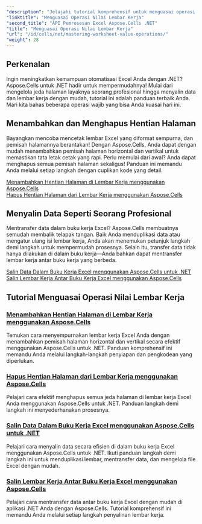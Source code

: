 ```yaml
---
"description": "Jelajahi tutorial komprehensif untuk menguasai operasi nilai lembar kerja di Excel menggunakan Aspose.Cells untuk .NET, termasuk menambahkan dan menghapus jeda halaman, menyalin data, dan banyak lagi."
"linktitle": "Menguasai Operasi Nilai Lembar Kerja"
"second_title": "API Pemrosesan Excel Aspose.Cells .NET"
"title": "Menguasai Operasi Nilai Lembar Kerja"
"url": "/id/cells/net/mastering-worksheet-value-operations/"
"weight": 28
---
```


## Perkenalan

Ingin meningkatkan kemampuan otomatisasi Excel Anda dengan .NET? Aspose.Cells untuk .NET hadir untuk mempermudahnya! Mulai dari mengelola jeda halaman layaknya seorang profesional hingga menyalin data dan lembar kerja dengan mudah, tutorial ini adalah panduan terbaik Anda. Mari kita bahas beberapa operasi wajib yang bisa Anda kuasai hari ini.

## Menambahkan dan Menghapus Hentian Halaman  

Bayangkan mencoba mencetak lembar Excel yang diformat sempurna, dan pemisah halamannya berantakan! Dengan Aspose.Cells, Anda dapat dengan mudah menambahkan pemisah halaman horizontal dan vertikal untuk memastikan tata letak cetak yang rapi. Perlu memulai dari awal? Anda dapat menghapus semua pemisah halaman sekaligus! Panduan ini memandu Anda melalui setiap langkah dengan cuplikan kode yang detail.  

[Menambahkan Hentian Halaman di Lembar Kerja menggunakan Aspose.Cells](./adding-page-breaks/)  
[Hapus Hentian Halaman dari Lembar Kerja menggunakan Aspose.Cells](./clear-page-breaks/)  

## Menyalin Data Seperti Seorang Profesional  

Mentransfer data dalam buku kerja Excel? Aspose.Cells membuatnya semudah membalik telapak tangan. Baik Anda menduplikasi data atau mengatur ulang isi lembar kerja, Anda akan menemukan petunjuk langkah demi langkah untuk mempermudah prosesnya. Selain itu, transfer data tidak hanya dilakukan di dalam buku kerja—Anda bahkan dapat mentransfer lembar kerja antar buku kerja yang berbeda.  

[Salin Data Dalam Buku Kerja Excel menggunakan Aspose.Cells untuk .NET](./copy-data-within-excel-workbook/) 
[Salin Lembar Kerja Antar Buku Kerja Excel menggunakan Aspose.Cells](./copy-worksheet-between-workbooks/)  

## Tutorial Menguasai Operasi Nilai Lembar Kerja
### [Menambahkan Hentian Halaman di Lembar Kerja menggunakan Aspose.Cells](./adding-page-breaks/)
Temukan cara menyempurnakan lembar kerja Excel Anda dengan menambahkan pemisah halaman horizontal dan vertikal secara efektif menggunakan Aspose.Cells untuk .NET. Panduan komprehensif ini memandu Anda melalui langkah-langkah penyiapan dan pengkodean yang diperlukan.
### [Hapus Hentian Halaman dari Lembar Kerja menggunakan Aspose.Cells](./clear-page-breaks/)
Pelajari cara efektif menghapus semua jeda halaman di lembar kerja Excel Anda menggunakan Aspose.Cells untuk .NET. Panduan langkah demi langkah ini menyederhanakan prosesnya.
### [Salin Data Dalam Buku Kerja Excel menggunakan Aspose.Cells untuk .NET](./copy-data-within-excel-workbook/)
Pelajari cara menyalin data secara efisien di dalam buku kerja Excel menggunakan Aspose.Cells untuk .NET. Ikuti panduan langkah demi langkah ini untuk menduplikasi lembar, mentransfer data, dan mengelola file Excel dengan mudah.
### [Salin Lembar Kerja Antar Buku Kerja Excel menggunakan Aspose.Cells](./copy-worksheet-between-workbooks/)
Pelajari cara mentransfer data antar buku kerja Excel dengan mudah di aplikasi .NET Anda dengan Aspose.Cells. Tutorial komprehensif ini memandu Anda melalui setiap langkah penyalinan lembar kerja.